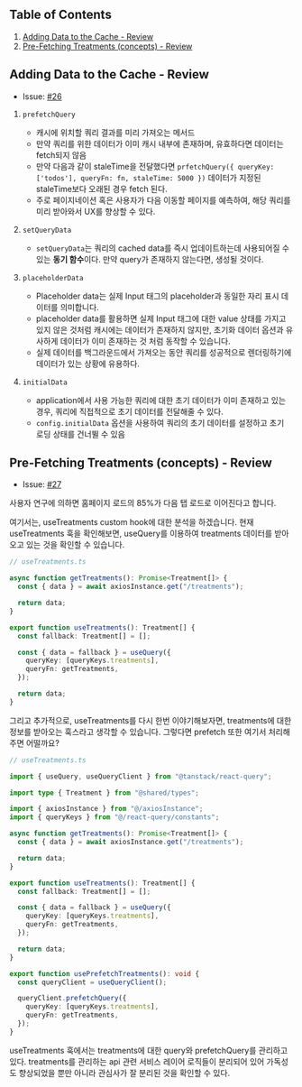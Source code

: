 ## Table of Contents

1. [Adding Data to the Cache - Review](#adding-data-to-the-cache---review)
2. [Pre-Fetching Treatments (concepts) - Review](https://github.com/BangDori/react-query-course/issues/27)

## Adding Data to the Cache - Review

- Issue: [#26](https://github.com/BangDori/react-query-course/issues/26)

1. `prefetchQuery`
   - 캐시에 위치할 쿼리 결과를 미리 가져오는 메서드
   - 만약 쿼리를 위한 데이터가 이미 캐시 내부에 존재하며, 유효하다면 데이터는 fetch되지 않음
   - 만약 다음과 같이 staleTime을 전달했다면 `prfetchQuery({ queryKey: ['todos'], queryFn: fn, staleTime: 5000 })` 데이터가 지정된 staleTime보다 오래된 경우 fetch 된다.
   - 주로 페이지네이션 혹은 사용자가 다음 이동할 페이지를 예측하여, 해당 쿼리를 미리 받아와서 UX를 향상할 수 있다.
2. `setQueryData`
   - `setQueryData`는 쿼리의 cached data를 즉시 업데이트하는데 사용되어질 수 있는 **동기 함수**이다. 만약 query가 존재하지 않는다면, 생성될 것이다.
3. `placeholderData`
   - Placeholder data는 실제 Input 태그의 placeholder과 동일한 자리 표시 데이터를 의미합니다.
   - placeholder data를 활용하면 실제 Input 태그에 대한 value 상태를 가지고 있지 않은 것처럼 캐시에는 데이터가 존재하지 않지만, 초기화 데이터 옵션과 유사하게 데이터가 이미 존재하는 것 처럼 동작할 수 있습니다.
   - 실제 데이터를 백그라운드에서 가져오는 동안 쿼리를 성공적으로 렌더링하기에 데이터가 있는 상황에 유용하다.
4. `initialData`

   - application에서 사용 가능한 쿼리에 대한 초기 데이터가 이미 존재하고 있는 경우, 쿼리에 직접적으로 초기 데이터를 전달해줄 수 있다.
   - `config.initialData` 옵션을 사용하여 쿼리의 초기 데이터를 설정하고 초기 로딩 상태를 건너뛸 수 있음

## Pre-Fetching Treatments (concepts) - Review

- Issue: [#27](https://github.com/BangDori/react-query-course/issues/27)

사용자 연구에 의하면 홈페이지 로드의 85%가 다음 탭 로드로 이어진다고 합니다.

여기서는, useTreatments custom hook에 대한 분석을 하겠습니다. 현재 useTreatments 훅을 확인해보면, useQuery를 이용하여 treatments 데이터를 받아오고 있는 것을 확인할 수 있습니다.

```typescript
// useTreatments.ts

async function getTreatments(): Promise<Treatment[]> {
  const { data } = await axiosInstance.get("/treatments");

  return data;
}

export function useTreatments(): Treatment[] {
  const fallback: Treatment[] = [];

  const { data = fallback } = useQuery({
    queryKey: [queryKeys.treatments],
    queryFn: getTreatments,
  });

  return data;
}
```

그리고 추가적으로, useTreatments를 다시 한번 이야기해보자면, treatments에 대한 정보를 받아오는 훅스라고 생각할 수 있습니다. 그렇다면 prefetch 또한 여기서 처리해주면 어떨까요?

```typescript
// useTreatments.ts

import { useQuery, useQueryClient } from "@tanstack/react-query";

import type { Treatment } from "@shared/types";

import { axiosInstance } from "@/axiosInstance";
import { queryKeys } from "@/react-query/constants";

async function getTreatments(): Promise<Treatment[]> {
  const { data } = await axiosInstance.get("/treatments");

  return data;
}

export function useTreatments(): Treatment[] {
  const fallback: Treatment[] = [];

  const { data = fallback } = useQuery({
    queryKey: [queryKeys.treatments],
    queryFn: getTreatments,
  });

  return data;
}

export function usePrefetchTreatments(): void {
  const queryClient = useQueryClient();

  queryClient.prefetchQuery({
    queryKey: [queryKeys.treatments],
    queryFn: getTreatments,
  });
}
```

useTreatments 훅에서는 treatments에 대한 query와 prefetchQuery를 관리하고 있다. treatments를 관리하는 api 관련 서비스 레이어 로직들이 분리되어 있어 가독성도 향상되었을 뿐만 아니라 관심사가 잘 분리된 것을 확인할 수 있다.
